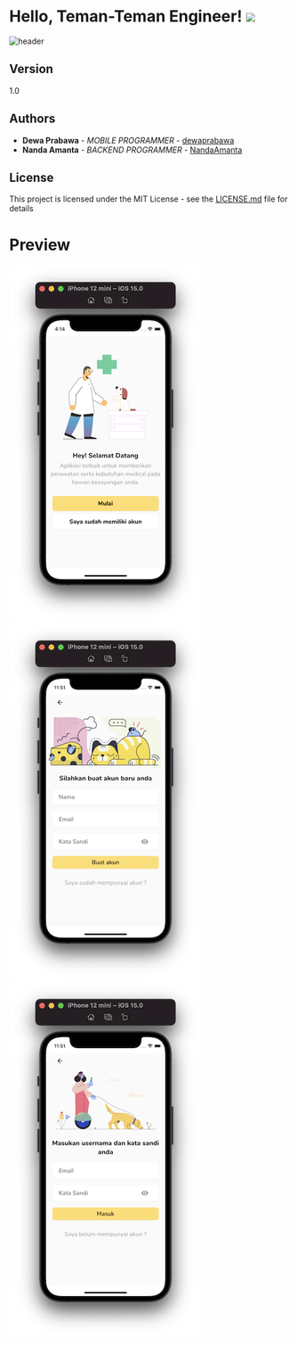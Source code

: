 # Hello, Teman-Teman Engineer! <img src="https://raw.githubusercontent.com/MartinHeinz/MartinHeinz/master/wave.gif" width="30px">

![header](https://capsule-render.vercel.app/api?type=wave&color=auto&height=300&section=footer&text=SR%20PROJECT&fontSize=90)

## Version

1.0

## Authors

* **Dewa Prabawa** - *MOBILE PROGRAMMER* - [dewaprabawa](https://github.com/dewaprabawa)
* **Nanda Amanta** - *BACKEND PROGRAMMER* - [NandaAmanta](https://github.com/NandaAmanta)


## License

This project is licensed under the MIT License - see the [LICENSE.md](LICENSE.md) file for details
# Preview 


![](https://github.com/dewaprabawa/sr_project_flutter/blob/master/sc_1.png) 
![](https://github.com/dewaprabawa/sr_project_flutter/blob/master/sc_2.png) 
![](https://github.com/dewaprabawa/sr_project_flutter/blob/master/sc_3.png) 

